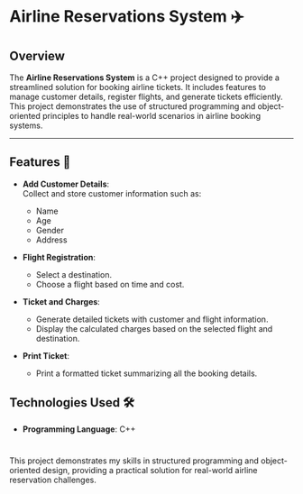 # Airline Reservations System ✈️

## Overview

The **Airline Reservations System** is a C++ project designed to provide a streamlined solution for booking airline tickets. It includes features to manage customer details, register flights, and generate tickets efficiently. This project demonstrates the use of structured programming and object-oriented principles to handle real-world scenarios in airline booking systems.

---

## Features 🚀

- **Add Customer Details**:  
  Collect and store customer information such as:
  - Name  
  - Age  
  - Gender  
  - Address  

- **Flight Registration**:  
  - Select a destination.  
  - Choose a flight based on time and cost.

- **Ticket and Charges**:  
  - Generate detailed tickets with customer and flight information.  
  - Display the calculated charges based on the selected flight and destination.  

- **Print Ticket**:  
  - Print a formatted ticket summarizing all the booking details.


## Technologies Used 🛠️

- **Programming Language**: C++
#
 This project demonstrates my skills in structured programming and object-oriented design, providing a practical solution for real-world airline reservation challenges.
